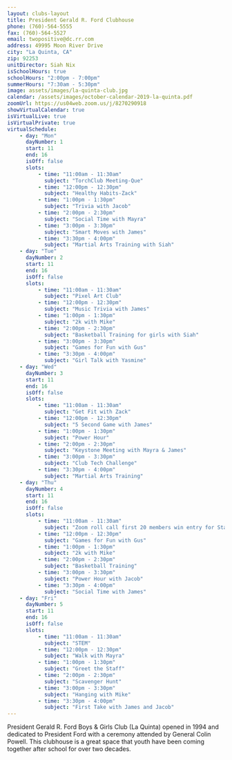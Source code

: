 ```yaml
---
layout: clubs-layout
title: President Gerald R. Ford Clubhouse
phone: (760)-564-5555
fax: (760)-564-5527
email: twopositive@dc.rr.com
address: 49995 Moon River Drive
city: "La Quinta, CA"
zip: 92253
unitDirector: Siah Nix
isSchoolHours: true
schoolHours: "2:00pm - 7:00pm"
summerHours: "7:30am - 5:30pm"
image: assets/images/la-quinta-club.jpg
calendar: /assets/images/october-calendar-2019-la-quinta.pdf
zoomUrl: https://us04web.zoom.us/j/8270290918
showVirtualCalendar: true
isVirtualLive: true
isVirtualPrivate: true
virtualSchedule:
    - day: "Mon"
      dayNumber: 1
      start: 11
      end: 16
      isOff: false
      slots:
          - time: "11:00am - 11:30am"
            subject: "TorchClub Meeting-Que"
          - time: "12:00pm - 12:30pm"
            subject: "Healthy Habits-Zack"
          - time: "1:00pm - 1:30pm"
            subject: "Trivia with Jacob"
          - time: "2:00pm - 2:30pm"
            subject: "Social Time with Mayra"
          - time: "3:00pm - 3:30pm"
            subject: "Smart Moves with James"
          - time: "3:30pm - 4:00pm"
            subject: "Martial Arts Training with Siah"
    - day: "Tue"
      dayNumber: 2
      start: 11
      end: 16
      isOff: false
      slots:
          - time: "11:00am - 11:30am"
            subject: "Pixel Art Club"
          - time: "12:00pm - 12:30pm"
            subject: "Music Trivia with James"
          - time: "1:00pm - 1:30pm"
            subject: "2k with Mike"
          - time: "2:00pm - 2:30pm"
            subject: "Basketball Training for girls with Siah"
          - time: "3:00pm - 3:30pm"
            subject: "Games for Fun with Gus"
          - time: "3:30pm - 4:00pm"
            subject: "Girl Talk with Yasmine"
    - day: "Wed"
      dayNumber: 3
      start: 11
      end: 16
      isOff: false
      slots:
          - time: "11:00am - 11:30am"
            subject: "Get Fit with Zack"
          - time: "12:00pm - 12:30pm"
            subject: "5 Second Game with James"
          - time: "1:00pm - 1:30pm"
            subject: "Power Hour"
          - time: "2:00pm - 2:30pm"
            subject: "Keystone Meeting with Mayra & James"
          - time: "3:00pm - 3:30pm"
            subject: "Club Tech Challenge"
          - time: "3:30pm - 4:00pm"
            subject: "Martial Arts Training"
    - day: "Thu"
      dayNumber: 4
      start: 11
      end: 16
      isOff: false
      slots:
          - time: "11:00am - 11:30am"
            subject: "Zoom roll call first 20 members win entry for Starbucks card with Mayra"
          - time: "12:00pm - 12:30pm"
            subject: "Games for Fun with Gus"
          - time: "1:00pm - 1:30pm"
            subject: "2k with Mike"
          - time: "2:00pm - 2:30pm"
            subject: "Basketball Training"
          - time: "3:00pm - 3:30pm"
            subject: "Power Hour with Jacob"
          - time: "3:30pm - 4:00pm"
            subject: "Social Time with James"
    - day: "Fri"
      dayNumber: 5
      start: 11
      end: 16
      isOff: false
      slots:
          - time: "11:00am - 11:30am"
            subject: "STEM"
          - time: "12:00pm - 12:30pm"
            subject: "Walk with Mayra"
          - time: "1:00pm - 1:30pm"
            subject: "Greet the Staff"
          - time: "2:00pm - 2:30pm"
            subject: "Scavenger Hunt"
          - time: "3:00pm - 3:30pm"
            subject: "Hanging with Mike"
          - time: "3:30pm - 4:00pm"
            subject: "First Take with James and Jacob"
---
```


President Gerald R. Ford Boys & Girls Club (La Quinta) opened in 1994 and dedicated to
President Ford with a ceremony attended by General Colin Powell. This clubhouse is a great space that youth have been coming together after school for over two decades.
